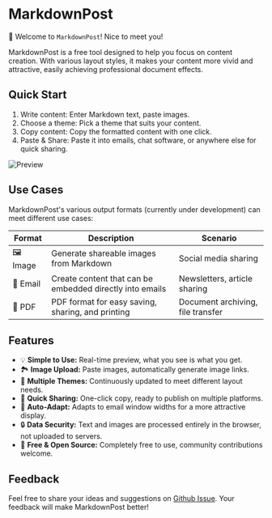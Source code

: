 # MarkdownPost

👋 Welcome to `MarkdownPost`! Nice to meet you!

MarkdownPost is a free tool designed to help you focus on content creation. With various layout styles, it makes your content more vivid and attractive, easily achieving professional document effects.

## Quick Start

1. Write content: Enter Markdown text, paste images.
2. Choose a theme: Pick a theme that suits your content.
3. Copy content: Copy the formatted content with one click.
4. Paste & Share: Paste it into emails, chat software, or anywhere else for quick sharing.

![Preview](https://picsum.photos/600/300)

## Use Cases

MarkdownPost's various output formats (currently under development) can meet different use cases:

| Format | Description                      | Scenario          |
|--------|----------------------------------|-------------------|
| 🖼️ Image | Generate shareable images from Markdown | Social media sharing |
| 📧 Email  | Create content that can be embedded directly into emails | Newsletters, article sharing |
| 📄 PDF   | PDF format for easy saving, sharing, and printing | Document archiving, file transfer |

## Features

- 💡 **Simple to Use:** Real-time preview, what you see is what you get.
- 🏞️ **Image Upload:** Paste images, automatically generate image links.
- 🎨 **Multiple Themes:** Continuously updated to meet different layout needs.
- 📧 **Quick Sharing:** One-click copy, ready to publish on multiple platforms.
- 📄 **Auto-Adapt:** Adapts to email window widths for a more attractive display.
- 🔒 **Data Security:** Text and images are processed entirely in the browser, not uploaded to servers.
- 🌟 **Free & Open Source:** Completely free to use, community contributions welcome.

## Feedback

Feel free to share your ideas and suggestions on [Github Issue](https://github.com/Cyronlee/markdown-post/issues). Your feedback will make MarkdownPost better! 
